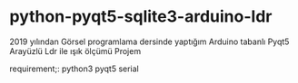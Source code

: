 # python-pyqt5-sqlite3-arduino-ldr
2019 yılından Görsel programlama dersinde yaptığım  Arduino tabanlı Pyqt5 Arayüzlü Ldr ile ışık ölçümü Projem  


requirement;:
python3
pyqt5
serial   
